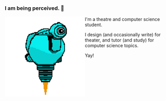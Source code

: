 ### I am being perceived. 👋

<!-- ![SAM.gif](https://github.com/lxwooxy/lxwooxy/blob/main/SAM.gif) -->

<img src="https://github.com/lxwooxy/lxwooxy/blob/main/SAM.gif" width=auto height="250" align="left"> 

I'm a theatre and computer science student.

I design (and occasionally write) for theater, and tutor (and study) for computer science topics. 

Yay!





